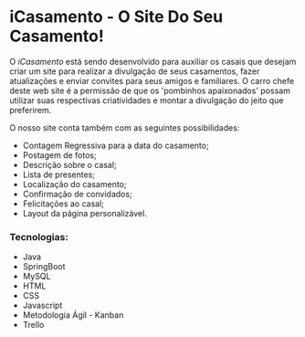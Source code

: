 # iCasamento - O Site Do Seu Casamento!

O _iCasamento_ está sendo desenvolvido para auxiliar os casais que desejam criar um site para realizar a divulgação de seus casamentos, fazer atualizações e enviar convites para seus amigos e familiares. O carro chefe deste web site é a permissão de que os 'pombinhos apaixonados' possam utilizar suas respectivas criatividades e montar a divulgação do jeito que preferirem.

O nosso site conta também com as seguintes possibilidades:

<ul>
  <li>Contagem Regressiva para a data do casamento;</li>
  <li>Postagem de fotos;</li>
  <li>Descrição sobre o casal;</li>
  <li>Lista de presentes;</li>
  <li>Localização do casamento;</li>
  <li>Confirmação de convidados;</li>
  <li>Felicitações ao casal;</li>
  <li>Layout da página personalizável.</li>
</ul>

### Tecnologias:

<ul>
  <li>Java</li>
  <li>SpringBoot</li>
  <li>MySQL</li>
  <li>HTML</li>
  <li>CSS</li>
  <li>Javascript</li>
  <li>Metodologia Ágil - Kanban</li>
  <li>Trello</li>
</ul>


